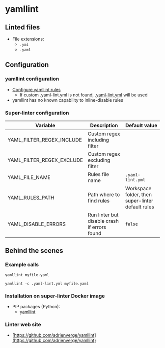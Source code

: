 <!-- markdownlint-disable MD033 MD041 -->
<!-- Generated by .automation/build.py, please do not update manually -->
# yamllint

## Linted files

- File extensions:
  - `.yml`
  - `.yaml`

## Configuration

### yamllint configuration

- [Configure yamllint rules](https://yamllint.readthedocs.io/en/stable/configuration.html#configuration)
  - If custom .yaml-lint.yml is not found, [.yaml-lint.yml](https://github.com/nvuillam/super-linter/tree/POC_RefactorInPython/TEMPLATES/.yaml-lint.yml) will be used
- yamllint has no known capability to inline-disable rules

### Super-linter configuration

| Variable | Description | Default value |
| ----------------- | -------------- | -------------- |
| YAML_FILTER_REGEX_INCLUDE | Custom regex including filter |  |
| YAML_FILTER_REGEX_EXCLUDE | Custom regex excluding filter |  |
| YAML_FILE_NAME | Rules file name | `.yaml-lint.yml` |
| YAML_RULES_PATH | Path where to find rules | Workspace folder, then super-linter default rules |
| YAML_DISABLE_ERRORS | Run linter but disable crash if errors found | `false` |

## Behind the scenes

### Example calls

```shell
yamllint myfile.yaml
```

```shell
yamllint -c .yaml-lint.yml myfile.yaml
```


### Installation on super-linter Docker image

- PIP packages (Python):
  - [yamllint](https://pypi.org/project/yamllint)

### Linter web site
- [https://github.com/adrienverge/yamllint](https://github.com/adrienverge/yamllint)

